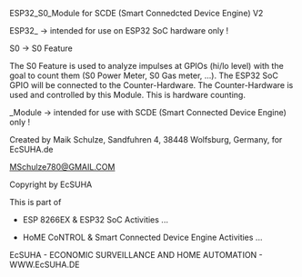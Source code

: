 ESP32_S0_Module for SCDE (Smart Connedcted Device Engine) V2

ESP32_ -> intended for use on ESP32 SoC hardware only ! 

S0 -> S0 Feature

The S0 Feature is used to analyze impulses at GPIOs (hi/lo level) with the goal to count them
(S0 Power Meter, S0 Gas meter, ...). The ESP32 SoC GPIO will be connected to the Counter-Hardware.
The Counter-Hardware is used and controlled by this Module. This is hardware counting.

_Module -> intended for use with SCDE (Smart Connected Device Engine) only !

 
Created by Maik Schulze, Sandfuhren 4, 38448 Wolfsburg, Germany, for EcSUHA.de

MSchulze780@GMAIL.COM

Copyright by EcSUHA

This is part of

- ESP 8266EX & ESP32 SoC Activities ...

- HoME CoNTROL & Smart Connected Device Engine Activities ...
 
EcSUHA - ECONOMIC SURVEILLANCE AND HOME AUTOMATION - WWW.EcSUHA.DE
